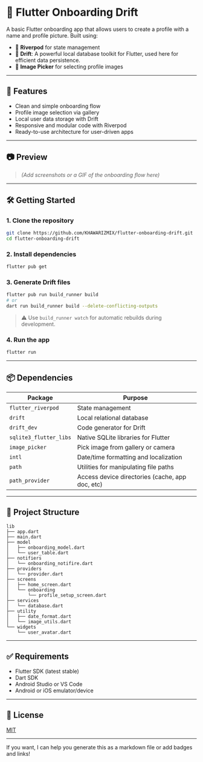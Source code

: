 
# 👤 Flutter Onboarding Drift

A basic Flutter onboarding app that allows users to create a profile with a name and profile picture. Built using:

* 🧠 **Riverpod** for state management
* 💾 **Drift**: A powerful local database toolkit for Flutter, used here for efficient data persistence.
* 📸 **Image Picker** for selecting profile images

---

## 🚀 Features

* Clean and simple onboarding flow
* Profile image selection via gallery
* Local user data storage with Drift
* Responsive and modular code with Riverpod
* Ready-to-use architecture for user-driven apps

---

## 📷 Preview

> *(Add screenshots or a GIF of the onboarding flow here)*

---

## 🛠️ Getting Started

### 1. Clone the repository

```bash
git clone https://github.com/KHAWARIZMIX/flutter-onboarding-drift.git
cd flutter-onboarding-drift
```

### 2. Install dependencies

```bash
flutter pub get
```

### 3. Generate Drift files

```bash
flutter pub run build_runner build
# or
dart run build_runner build --delete-conflicting-outputs
```

> ⚠️ Use `build_runner watch` for automatic rebuilds during development.

### 4. Run the app

```bash
flutter run
```

---

## 📦 Dependencies

| Package                | Purpose                                         |
| ---------------------- | ----------------------------------------------- |
| `flutter_riverpod`     | State management                                |
| `drift`                | Local relational database                       |
| `drift_dev`            | Code generator for Drift                        |
| `sqlite3_flutter_libs` | Native SQLite libraries for Flutter             |
| `image_picker`         | Pick image from gallery or camera               |
| `intl`                 | Date/time formatting and localization           |
| `path`                 | Utilities for manipulating file paths           |
| `path_provider`        | Access device directories (cache, app doc, etc) |

---

## 📁 Project Structure

```
lib
├── app.dart
├── main.dart
├── model
│   ├── onboarding_model.dart
│   └── user_table.dart
├── notifiers
│   └── onboarding_notifire.dart
├── providers
│   └── provider.dart
├── screens
│   ├── home_screen.dart
│   └── onboarding
│       └── profile_setup_screen.dart
├── services
│   └── database.dart
├── utility
│   ├── date_format.dart
│   └── image_utils.dart
└── widgets
    └── user_avatar.dart
```

---

## ✅ Requirements

* Flutter SDK (latest stable)
* Dart SDK
* Android Studio or VS Code
* Android or iOS emulator/device

---

## 📄 License

[MIT](LICENSE)

---

If you want, I can help you generate this as a markdown file or add badges and links!
